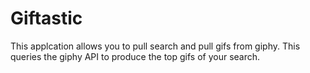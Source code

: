 # Giftastic

This applcation allows you to pull search and pull gifs from giphy. This queries the giphy API to produce the top gifs of your search. 
